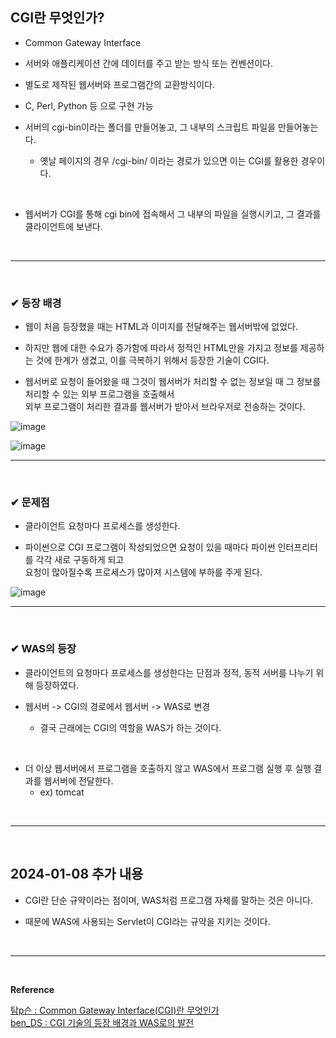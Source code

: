 ## CGI란 무엇인가?
- Common Gateway Interface

- 서버와 애플리케이션 간에 데이터를 주고 받는 방식 또는 컨벤션이다.

- 별도로 제작된 웹서버와 프로그램간의 교환방식이다.

- C, Perl, Python 등 으로 구현 가능

- 서버의 cgi-bin이라는 폴더를 만들어놓고, 그 내부의 스크립트 파일을 만들어놓는다.
  - 옛날 페이지의 경우 /cgi-bin/ 이라는 경로가 있으면 이는 CGI를 활용한 경우이다. 
<br>

- 웹서버가 CGI를 통해 cgi bin에 접속해서 그 내부의 파일을 실행시키고, 그 결과를 클라이언트에 보낸다.
<br>
<hr>
<br>

### ✔ 등장 배경
- 웹이 처음 등장했을 때는 HTML과 이미지를 전달해주는 웹서버밖에 없었다. 

- 하지만 웹에 대한 수요가 증가함에 따라서 정적인 HTML만을 가지고 정보를 제공하는 것에 한계가 생겼고, 이를 극복하기 위해서 등장한 기술이 CGI다. 

- 웹서버로 요청이 들어왔을 때 그것이 웹서버가 처리할 수 없는 정보일 때 그 정보를 처리할 수 있는 외부 프로그램을 호출해서<br>
외부 프로그램이 처리한 결과를 웹서버가 받아서 브라우저로 전송하는 것이다.

![image](https://github.com/yejun95/Today-I-Learned/assets/121341413/01ac1def-dbef-41d1-9d8e-7147726997a7)

![image](https://github.com/yejun95/Today-I-Learned/assets/121341413/77f96f98-27f8-4712-aa48-b2cb4a95d7a1)
<br>
<hr>
<br>

### ✔ 문제점
- 클라이언트 요청마다 프로세스를 생성한다.

- 파이썬으로 CGI 프로그램이 작성되었으면 요청이 있을 때마다 파이썬 인터프리터를 각각 새로 구동하게 되고<br>
요청이 많아질수록 프로세스가 많아져 시스템에 부하를 주게 된다.

![image](https://github.com/yejun95/Today-I-Learned/assets/121341413/ea07c817-616a-43d0-b1a7-d6b7f79b6e50)
<br>
<hr>
<br>

### ✔ WAS의 등장
- 클라이언트의 요청마다 프로세스를 생성한다는 단점과 정적, 동적 서버를 나누기 위해 등장하였다.

- 웹서버 -> CGI의 경로에서 웹서버 -> WAS로 변경
  - 결국 근래에는 CGI의 역할을 WAS가 하는 것이다.
<br>

- 더 이상 웹서버에서 프로그램을 호출하지 않고 WAS에서 프로그램 실행 후 실행 결과를 웹서버에 전달한다.
  - ex) tomcat
<br>
<hr>
<br>

## 2024-01-08 추가 내용
- CGI란 단순 규약이라는 점이며, WAS처럼 프로그램 자체를 말하는 것은 아니다.

- 때문에 WAS에 사용되는 Servlet이 CGI라는 규약을 지키는 것이다.
<br>
<hr>
<br>

**Reference**<br>

[탐p슨 : Common Gateway Interface(CGI)란 무엇인가](https://live-everyday.tistory.com/197)<br>
[ben_DS : CGI 기술의 등장 배경과 WAS로의 발전](https://bentist.tistory.com/40)<br>
